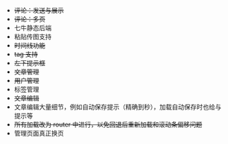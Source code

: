 
* ~~评论：发送与展示~~
* ~~评论：多页~~
* 七牛静态后端
* 粘贴传图支持
* ~~时间线功能~~
* ~~tag 支持~~
* ~~左下提示框~~
* ~~文章管理~~
* ~~用户管理~~
* 标签管理
* ~~文章编辑~~
* 文章编辑大量细节，例如自动保存提示（精确到秒），加载自动保存时也给与提示等
* ~~所有加载改为 router 中进行，以免回退后重新加载和滚动条偏移问题~~
* 管理页面真正换页
